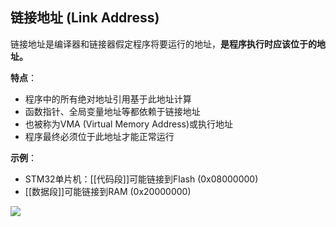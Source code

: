 ## 链接地址 (Link Address)
链接地址是编译器和链接器假定程序将要运行的地址，**是程序执行时应该位于的地址。**

**特点**：
- 程序中的所有绝对地址引用基于此地址计算
- 函数指针、全局变量地址等都依赖于链接地址
- 也被称为VMA (Virtual Memory Address)或执行地址
- 程序最终必须位于此地址才能正常运行

**示例**：
- STM32单片机：[[代码段]]可能链接到Flash (0x08000000) 
- [[数据段]]可能链接到RAM (0x20000000)

![](<#编译流程.png>)